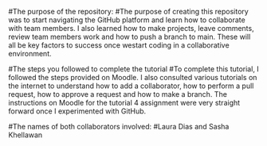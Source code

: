 #The purpose of the repository:
#The purpose of creating this repository was to start navigating the GitHub platform and learn how to collaborate with team members. I also learned how to make projects, leave comments, review team members work and how to push a branch to main. These will all be key factors to success once westart coding in a collaborative environment. 

#The steps you followed to complete the tutorial
#To complete this tutorial, I followed the steps provided on Moodle. I also consulted various tutorials on the internet to understand how to add a collaborator, how to perform a pull request, how to approve a request and how to make a branch. The instructions on Moodle for the tutorial 4 assignment were very straight forward once I experimented with GitHub. 

#The names of both collaborators involved:
#Laura Dias and Sasha Khellawan
